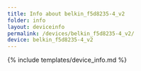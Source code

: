 ```yaml
---
title: Info about belkin_f5d8235-4_v2
folder: info
layout: deviceinfo
permalink: /devices/belkin_f5d8235-4_v2/
device: belkin_f5d8235-4_v2
---
```

{% include templates/device_info.md %}
